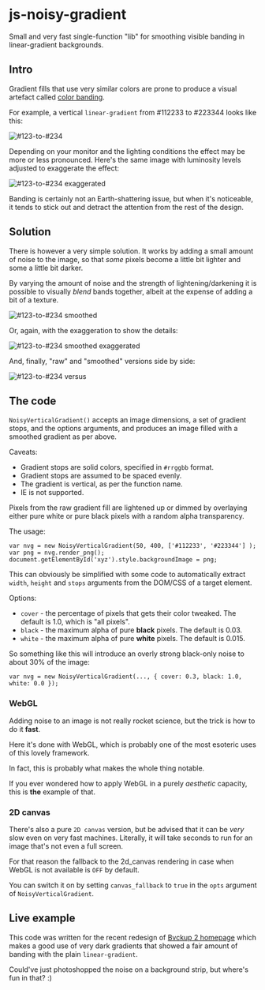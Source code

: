 # js-noisy-gradient

Small and very fast single-function "lib" for smoothing visible banding in linear-gradient backgrounds.

## Intro ##

Gradient fills that use very similar colors are prone to produce a visual artefact called [color banding](https://en.wikipedia.org/wiki/Colour_banding).

For example, a vertical `linear-gradient` from #112233 to #223344 looks like this:

![#123-to-#234](gradient-raw.png)

Depending on your monitor and the lighting conditions the effect may be more or less pronounced. 
Here's the same image with luminosity levels adjusted to exaggerate the effect:

![#123-to-#234 exaggerated](gradient-raw-ex.png)

Banding is certainly not an Earth-shattering issue, but when it's noticeable, 
it tends to stick out and detract the attention from the rest of the design.

## Solution ##

There is however a very simple solution. It works by adding a small amount
of noise to the image, so that _some_ pixels become a little bit lighter
and some a little bit darker.

By varying the amount of noise and the strength of lightening/darkening
it is possible to visually _blend_ bands together, albeit at the expense of adding
a bit of a texture.

![#123-to-#234 smoothed](gradient-smoothed.png)

Or, again, with the exaggeration to show the details:

![#123-to-#234 smoothed exaggerated](gradient-smoothed-ex.png)

And, finally, "raw" and "smoothed" versions side by side:

![#123-to-#234 versus](gradient-raw-vs-smoothed.png)

## The code ##

`NoisyVerticalGradient()` accepts an image dimensions, a set of gradient 
stops, and the options arguments, and produces an image filled with a 
smoothed gradient as per above.

Caveats:

* Gradient stops are solid colors, specified in `#rrggbb` format.
* Gradient stops are assumed to be spaced evenly.
* The gradient is vertical, as per the function name.
* IE is not supported.

Pixels from the raw gradient fill are lightened up or dimmed by overlaying
either pure white or pure black pixels with a random alpha transparency.

The usage:

    var nvg = new NoisyVerticalGradient(50, 400, ['#112233', '#223344'] );
    var png = nvg.render_png();
    document.getElementById('xyz').style.backgroundImage = png;

This can obviously be simplified with some code to automatically
extract `width`, `height` and `stops` arguments from the DOM/CSS
of a target element.

Options:

* `cover` - the percentage of pixels that gets their color tweaked. The default is 1.0, which is "all pixels".
* `black` - the maximum alpha of pure **black** pixels. The default is 0.03.
* `white` - the maximum alpha of pure **white** pixels. The default is 0.015.

So something like this will introduce an overly strong black-only
noise to about 30% of the image:

    var nvg = new NoisyVerticalGradient(..., { cover: 0.3, black: 1.0, white: 0.0 });

### WebGL ###

Adding noise to an image is not really rocket science, but the 
trick is how to do it **fast**.

Here it's done with WebGL, which is probably one of the most esoteric
uses of this lovely framework.

In fact, this is probably what makes the whole thing notable.

If you ever wondered how to apply WebGL in a purely *aesthetic*
capacity, this is **the** example of that.

### 2D canvas ###

There's also a pure `2D canvas` version, but be advised that it
can be *very* slow even on very fast machines. Literally, it will
take seconds to run for an image that's not even a full screen.

For that reason the fallback to the 2d_canvas rendering in case
when WebGL is not available is `OFF` by default.

You can switch it on by setting `canvas_fallback` to `true` in 
the `opts` argument of `NoisyVerticalGradient`.

## Live example ##

This code was written for the recent redesign of 
[Bvckup 2 homepage](https://bvckup2.com) which makes a good use 
of very dark gradients that showed a fair amount of banding with 
the plain `linear-gradient`.

Could've just photoshopped the noise on a background strip, but
where's fun in that? :)
